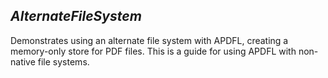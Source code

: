 ## ***AlternateFileSystem***
Demonstrates using an alternate file system with APDFL, creating a memory-only store for PDF files. This is a guide for using APDFL with non-native file systems.
